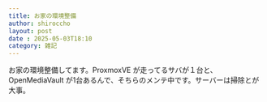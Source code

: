 ```yaml
---
title: お家の環境整備
author: shiroccho
layout: post
date : 2025-05-03T18:10
category: 雑記
---
```

お家の環境整備してます。ProxmoxVE が走ってるサバが１台と、OpenMediaVault が1台あるんで、そちらのメンテ中です。サーバーは掃除とが大事。
